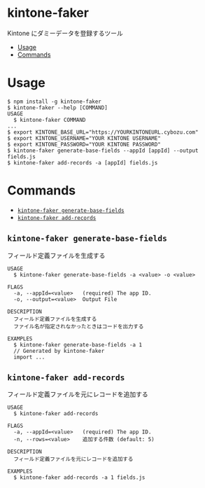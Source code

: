 # kintone-faker

Kintone にダミーデータを登録するツール

- [Usage](#usage)
- [Commands](#commands)

# Usage

```sh-session
$ npm install -g kintone-faker
$ kintone-faker --help [COMMAND]
USAGE
  $ kintone-faker COMMAND
...
$ export KINTONE_BASE_URL="https://YOURKINTONEURL.cybozu.com"
$ export KINTONE_USERNAME="YOUR KINTONE USERNAME"
$ export KINTONE_PASSWORD="YOUR KINTONE PASSWORD"
$ kintone-faker generate-base-fields --appId [appId] --output fields.js
$ kintone-faker add-records -a [appId] fields.js
```

# Commands

- [`kintone-faker generate-base-fields`](#kintone-faker-generate-base-fields)
- [`kintone-faker add-records`](#kintone-faker-add-records)

## `kintone-faker generate-base-fields`

フィールド定義ファイルを生成する

```
USAGE
  $ kintone-faker generate-base-fields -a <value> -o <value>

FLAGS
  -a, --appId=<value>   (required) The app ID.
  -o, --output=<value>  Output File

DESCRIPTION
  フィールド定義ファイルを生成する
  ファイル名が指定されなかったときはコードを出力する

EXAMPLES
  $ kintone-faker generate-base-fields -a 1
  // Generated by kintone-faker
  import ...
```

## `kintone-faker add-records`

フィールド定義ファイルを元にレコードを追加する

```
USAGE
  $ kintone-faker add-records

FLAGS
  -a, --appId=<value>   (required) The app ID.
  -n, --rows=<value>    追加する件数 (default: 5)

DESCRIPTION
  フィールド定義ファイルを元にレコードを追加する

EXAMPLES
  $ kintone-faker add-records -a 1 fields.js
```
